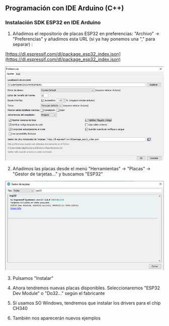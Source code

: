 ## Programación con IDE Arduino (C++)

### Instalación SDK ESP32 en IDE Arduino


1. Añadimos el repositorio de placas ESP32 en preferencias: "Archivo" -> "Preferencias" y añadimos esta URL (si ya hay ponemos una "," para separar) :

[https://dl.espressif.com/dl/package_esp32_index.json](https://dl.espressif.com/dl/package_esp32_index.json)

![](./images/3.png)

2. Añadimos las placas desde el menú "Herramientas" -> "Placas" -> "Gestor de tarjetas..." y buscamos "ESP32"

![](./images/4.png)

3. Pulsamos "Instalar"

4. Ahora tendremos nuevas placas disponibles. Seleccionaremos "ESP32 Dev Module" o "Do32..." según el fabricante

5. Si usamos SO Windows, tendremos que instalar los drivers para el chip CH340

6. También nos aparecerán nuevos ejemplos

